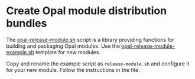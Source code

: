 <!--
SPDX-FileCopyrightText: 2021 Mirian Margiani
SPDX-License-Identifier: GFDL-1.3-or-later
-->

# Create Opal module distribution bundles

The [opal-release-module.sh](opal-release-module.sh) script is a library providing functions for
building and packaging Opal modules. Use the [opal-release-module-example.sh](opal-release-module-example.sh)
template for new modules.

Copy and rename the example script as `release-module.sh` and configure it for
your new module. Follow the instructions in the file.
